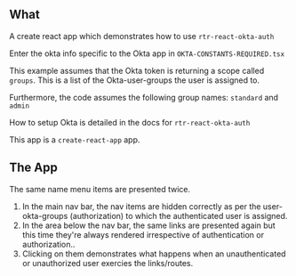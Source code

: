 
## What
A create react app which demonstrates how to use `rtr-react-okta-auth`

Enter the okta info specific to the Okta app in `OKTA-CONSTANTS-REQUIRED.tsx`

This example assumes that the Okta token is returning a scope called `groups`. This is a list of the Okta-user-groups the user is assigned to.

Furthermore, the code assumes the following group names:
`standard` and `admin`

How to setup Okta is detailed in the docs for `rtr-react-okta-auth`

This app is a `create-react-app` app.

## The App
The same name menu items are presented twice.
1. In the main nav bar, the nav items are hidden correctly as per the user-okta-groups (authorization) to which the authenticated user is assigned.
2. In the area below the nav bar, the same links are presented again but this time they're always rendered irrespective of authentication or authorization..
3. Clicking on them demonstrates what happens when an unauthenticated or unauthorized user exercies the links/routes.

